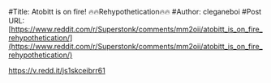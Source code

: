 #Title: Atobitt is on fire! 🔥🔥Rehypothetication🔥🔥
#Author: cleganeboi
#Post URL: [https://www.reddit.com/r/Superstonk/comments/mm2oii/atobitt_is_on_fire_rehypothetication/](https://www.reddit.com/r/Superstonk/comments/mm2oii/atobitt_is_on_fire_rehypothetication/)


https://v.redd.it/js1skceibrr61